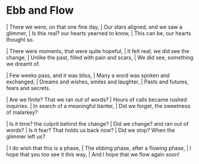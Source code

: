 Ebb and Flow
============

| There we were, on that one fine day,
| Our stars aligned, and we saw a glimmer,
| Is this real? our hearts yearned to know,
| This can be, our hearts thought so.

| There were moments, that were quite hopeful,
| It felt real; we did see the change,
| Unlike the past, filled with pain and scars,
| We did see, something we dreamt of.

| Few weeks pass, and it was bliss,
| Many a word was spoken and exchanged,
| Dreams and wishes, smiles and laughter,
| Pasts and futures, fears and secrets.

| Are we finite? That we ran out of words?
| Hours of calls became rushed inquiries.
| In search of a meaningful banter,
| Did we forget, the sweetness of malarkey?

| Is it time? the culprit behind the change?
| Did we change? and ran out of words?
| Is it fear? That holds us back now?
| Did we stop? When the glimmer left us?

| I do wish that this is a phase,
| The ebbing phase, after a flowing phase,
| I hope that you too see it this way,
| And I hope that we flow again soon!
